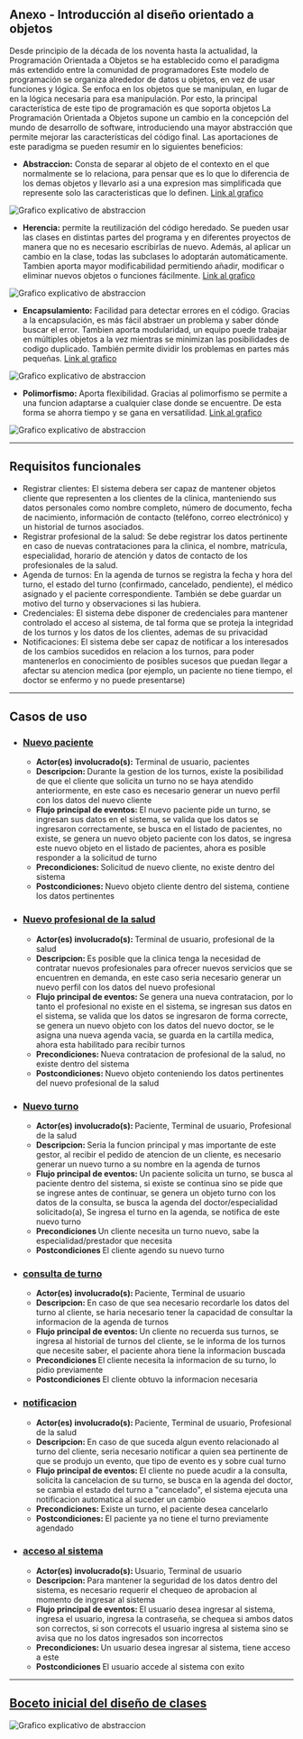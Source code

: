 
## Anexo - Introducción al diseño orientado a objetos
Desde principio de la década de los noventa hasta la actualidad, la Programación Orientada a Objetos se ha establecido como el paradigma más extendido entre la comunidad de programadores
Este modelo de programación se organiza alrededor de datos u objetos, en vez de usar funciones y lógica. Se enfoca en los objetos que se manipulan, en lugar de en la lógica necesaria para esa manipulación. Por esto, la principal característica de este tipo de programación es que soporta objetos
La Programación Orientada a Objetos supone un cambio en la concepción del mundo de desarrollo de software, introduciendo una mayor abstracción que permite mejorar las características del código final. Las aportaciones de este paradigma se pueden resumir en lo siguientes beneficios:

- <strong>Abstraccion:</strong> Consta de separar al objeto de el contexto en el que normalmente se lo relaciona, para pensar que es lo que lo diferencia de los demas objetos y llevarlo asi a una expresion mas simplificada que represente solo las caracteristicas que lo definen. [Link al grafico](https://drive.google.com/file/d/1vX57lfo7TVZ6pMGTDFYMNyUqY6XCLu3b/view?usp=drive_link "Title")

![Grafico explicativo de abstraccion](../Imagenes/Abstraccion.png "Title")

- <strong>Herencia:</strong>  permite la reutilización del código heredado. Se pueden usar las clases en distintas partes del programa y en diferentes proyectos de manera que no es necesario escribirlas de nuevo. Además, al aplicar un cambio en la clase, todas las subclases lo adoptarán automáticamente. Tambien aporta mayor modificabilidad permitiendo añadir, modificar o eliminar nuevos objetos o funciones fácilmente. [Link al grafico](https://drive.google.com/file/d/1ia-C2UJipshdwzxPUBN3ouVSxPfUrmmf/view?usp=drive_link "Title")

![Grafico explicativo de abstraccion](../Imagenes/Herencia.png "Title")

- <strong>Encapsulamiento:</strong> Facilidad para detectar errores en el código. Gracias a la encapsulación, es más fácil abstraer un problema y saber dónde buscar el error. Tambien aporta modularidad, un equipo puede trabajar en múltiples objetos a la vez mientras se minimizan las posibilidades de codigo duplicado. También permite dividir los problemas en partes más pequeñas.  [Link al grafico](https://drive.google.com/file/d/1ofiuxe0K7C7JruqM4Yv5EUqscHPCfipF/view?usp=drive_link "Title")

![Grafico explicativo de abstraccion](../Imagenes/Encapsulacion.png "Title")

- <strong>Polimorfismo:</strong> Aporta flexibilidad. Gracias al polimorfismo se permite a una funcion adaptarse a cualquier clase donde se encuentre. De esta forma se ahorra tiempo y se gana en versatilidad. [Link al grafico](https://drive.google.com/file/d/1AjsjhIh2eyCJm6ghLM1u0b_1V9_5jtsi/view?usp=drive_link "Title")

![Grafico explicativo de abstraccion](../Imagenes/Polimorfismo.png "Title")

---

## Requisitos funcionales
- Registrar clientes: El sistema debera ser capaz de mantener objetos cliente que representen a los clientes de la clinica, manteniendo sus datos personales como nombre completo, número de documento, fecha de nacimiento, información de contacto (teléfono, correo electrónico) y un historial de turnos asociados.
- Registrar profesional de la salud: Se debe registrar los datos pertinente en caso de nuevas contrataciones para la clinica, el nombre, matrícula, especialidad, horario de atención y datos de contacto de los profesionales de la salud.
- Agenda de turnos: En la agenda de turnos se registra la fecha y hora del turno, el estado del turno (confirmado, cancelado, pendiente), el médico asignado y el paciente correspondiente. También se debe guardar un motivo del turno y observaciones si las hubiera.
- Credenciales: El sistema debe disponer de credenciales para mantener controlado el acceso al sistema, de tal forma que se proteja la integridad de los turnos y los datos de los clientes, ademas de su privacidad
- Notificaciones: El sistema debe ser capaz de notificar a los interesados de los cambios sucedidos en relacion a los turnos, para poder mantenerlos en conocimiento de posibles sucesos que puedan llegar a afectar su atencion medica (por ejemplo, un paciente no tiene tiempo, el doctor se enfermo y no puede presentarse)

---

## Casos de uso
- ###  <u> Nuevo paciente </u>
    - <strong> Actor(es) involucrado(s):</strong> Terminal de usuario, pacientes
    - <strong>Descripcion: </strong> Durante la gestion de los turnos, existe la posibilidad de que el cliente que solicita un turno no se haya atendido anteriormente, en este caso es necesario generar un nuevo perfil con los datos del nuevo cliente
    - <strong> Flujo principal de eventos: </strong> El nuevo paciente pide un turno, se ingresan sus datos en el sistema, se valida que los datos se ingresaron correctamente, se busca en el listado de pacientes, no existe, se genera un nuevo objeto paciente con los datos, se ingresa este nuevo objeto en el listado de pacientes, ahora es posible responder a la solicitud de turno
    - <strong> Precondiciones: </strong> Solicitud de nuevo cliente, no existe dentro del sistema
    - <strong> Postcondiciones: </strong> Nuevo objeto cliente dentro del sistema, contiene los datos pertinentes
- ###  <u> Nuevo profesional de la salud </u>
    - <strong> Actor(es) involucrado(s): </strong> Terminal de usuario, profesional de la salud
    - <strong> Descripcion: </strong> Es posible que la clinica tenga la necesidad de contratar nuevos profesionales para ofrecer nuevos servicios que se encuentren en demanda, en este caso seria necesario generar un nuevo perfil con los datos del nuevo profesional
    - <strong> Flujo principal de eventos: </strong> Se genera una nueva contratacion, por lo tanto el profesional no existe en el sistema, se ingresan sus datos en el sistema, se valida que los datos se ingresaron de forma correcte, se genera un nuevo objeto con los datos del nuevo doctor, se le asigna una nueva agenda vacia, se guarda en la cartilla medica, ahora esta habilitado para recibir turnos
    - <strong>Precondiciones: </strong> Nueva contratacion de profesional de la salud, no existe dentro del sistema
    - <strong>Postcondiciones: </strong> Nuevo objeto conteniendo los datos pertinentes del nuevo profesional de la salud
- ### <u> Nuevo turno </u>
    - <strong> Actor(es) involucrado(s): </strong> Paciente, Terminal de usuario, Profesional de la salud
    - <strong> Descripcion: </strong> Seria la funcion principal y mas importante de este gestor, al recibir el pedido de atencion de un cliente, es necesario generar un nuevo turno a su nombre en la agenda de turnos 
    - <strong> Flujo principal de eventos: </strong> Un paciente solicita un turno, se busca al paciente dentro del sistema, si existe se continua sino se pide que se ingrese antes de continuar, se genera un objeto turno con los datos de la consulta, se busca la agenda del doctor/especialidad solicitado(a), Se ingresa el turno en la agenda, se notifica de este nuevo turno
    - <strong> Precondiciones </strong> Un cliente necesita un turno nuevo, sabe la especialidad/prestador que necesita
    - <strong> Postcondiciones </strong> El cliente agendo su nuevo turno
- ### <u> consulta de turno </u>
    - <strong> Actor(es) involucrado(s): </strong> Paciente, Terminal de usuario
    - <strong> Descripcion: </strong> En caso de que sea necesario recordarle los datos del turno al cliente, se haria necesario tener la capacidad de consultar la informacion de la agenda de turnos
    - <strong> Flujo principal de eventos: </strong> Un cliente no recuerda sus turnos, se ingresa al historial de turnos del cliente, se le informa de los turnos que necesite saber, el paciente ahora tiene la informacion buscada
    - <strong> Precondiciones </strong> El cliente necesita la informacion de su turno, lo pidio previamente
    - <strong> Postcondiciones </strong> El cliente obtuvo la informacion necesaria
- ### <u> notificacion </u>
    - <strong> Actor(es) involucrado(s): </strong> Paciente, Terminal de usuario, Profesional de la salud
    - <strong> Descripcion: </strong> En caso de que suceda algun evento relacionado al turno del cliente, seria necesario notificar a quien sea pertinente de que se produjo un evento, que tipo de evento es y  sobre cual turno
    - <strong> Flujo principal de eventos: </strong> El cliente no puede acudir a la consulta, solicita la cancelacion de su turno, se busca en la agenda del doctor, se cambia el estado del turno a "cancelado", el sistema ejecuta una notificacion automatica al suceder un cambio
    - <strong> Precondiciones: </strong> Existe un turno, el paciente desea cancelarlo
    - <strong> Postcondiciones: </strong> El paciente ya no tiene el turno previamente agendado 
- ### <u> acceso al sistema </u>
    - <strong> Actor(es) involucrado(s): </strong> Usuario, Terminal de usuario
    - <strong> Descripcion: </strong> Para mantener la seguridad de los datos dentro del sistema, es necesario requerir el chequeo de aprobacion al momento de ingresar al sistema
    - <strong> Flujo principal de eventos: </strong> El usuario desea ingresar al sistema, ingresa el usuario, ingresa la contraseña, se chequea si ambos datos son correctos, si son correcots el usuario ingresa al sistema sino se avisa que no los datos ingresados son incorrectos
    - <strong> Precondiciones: </strong> Un usuario desea ingresar al sistema, tiene acceso a este
    - <strong> Postcondiciones </strong> El usuario accede al sistema con exito

---

##  [Boceto inicial del diseño de clases](https://drive.google.com/file/d/1GGNAoOa1SL22YadFjBeadMl8DcEOqDIP/view?usp=drive_link "Title")

![Grafico explicativo de abstraccion](../Imagenes/diagrama.png "Title")

